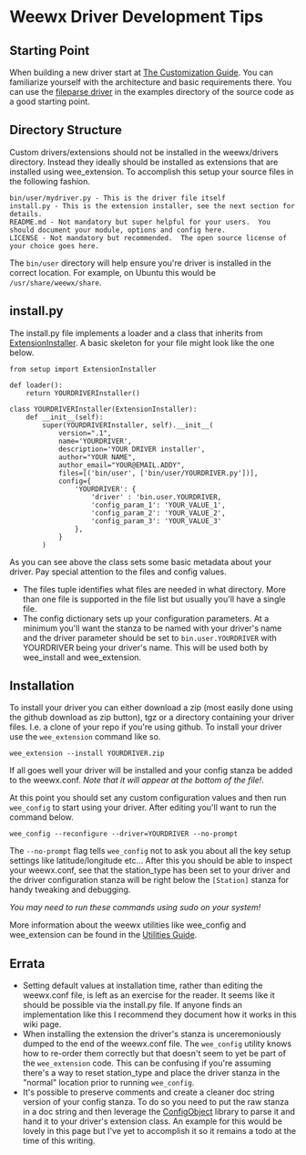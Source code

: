 # Weewx Driver Development Tips

## Starting Point
When building a new driver start at [The Customization Guide](https://www.weewx.com/docs/customizing.htm#porting).  You can familiarize yourself with the architecture and basic requirements there.  You can use the [fileparse driver](https://github.com/weewx/weewx/blob/master/examples/fileparse/bin/user/fileparse.py) in the examples directory of the source code as a good starting point.

## Directory Structure
Custom drivers/extensions should not be installed in the weewx/drivers directory.  Instead they ideally should be installed as extensions that are installed using wee_extension.  To accomplish this setup your source files in the following fashion.

    bin/user/mydriver.py - This is the driver file itself
    install.py - This is the extension installer, see the next section for details.
    README.md - Not mandatory but super helpful for your users.  You should document your module, options and config here.
    LICENSE - Not mandatory but recommended.  The open source license of your choice goes here.

The `bin/user` directory will help ensure you're driver is installed in the correct location.  For example, on Ubuntu this would be `/usr/share/weewx/share`.  

## install.py
The install.py file implements a loader and a class that inherits from [ExtensionInstaller](https://github.com/weewx/weewx/blob/master/bin/weecfg/extension.py).  A basic skeleton for your file might look like the one below.

    from setup import ExtensionInstaller

    def loader():
        return YOURDRIVERInstaller()

    class YOURDRIVERInstaller(ExtensionInstaller):
        def __init__(self):
            super(YOURDRIVERInstaller, self).__init__(
                version=".1",
                name='YOURDRIVER',
                description='YOUR DRIVER installer',
                author="YOUR NAME",
                author_email="YOUR@EMAIL.ADDY",
                files=[('bin/user', ['bin/user/YOURDRIVER.py'])],
                config={
                    'YOURDRIVER': {
                        'driver' : 'bin.user.YOURDRIVER,
                        'config_param_1': 'YOUR_VALUE_1',
                        'config_param_2': 'YOUR_VALUE_2',
                        'config_param_3': 'YOUR_VALUE_3'
                    },
                }
            )

As you can see above the class sets some basic metadata about your driver.  Pay special attention to the files and config values.
* The files tuple identifies what files are needed in what directory.  More than one file is supported in the file list but usually you'll have a single file.
* The config dictionary sets up your configuration parameters.  At a minimum you'll want the stanza to be named with your driver's name and the driver parameter should be set to `bin.user.YOURDRIVER` with YOURDRIVER being your driver's name.  This will be used both by wee_install and wee_extension.

## Installation
To install your driver you can either download a zip (most easily done using the github download as zip button), tgz or a directory containing your driver files.  I.e. a clone of your repo if you're using github.  To install your driver use the `wee_extension` command like so.

    wee_extension --install YOURDRIVER.zip

If all goes well your driver will be installed and your config stanza be added to the weewx.conf.  _Note that it will appear at the bottom of the file!_.

At this point you should set any custom configuration values and then run `wee_config` to start using your driver.  After editing you'll want to run the command below.

    wee_config --reconfigure --driver=YOURDRIVER --no-prompt

The `--no-prompt` flag tells `wee_config` not to ask you about all the key setup settings like latitude/longitude etc...  After this you should be able to inspect your weewx.conf, see that the station_type has been set to your driver and the driver configuration stanza will be right below the `[Station]` stanza for handy tweaking and debugging.

_You may need to run these commands using sudo on your system!_

More information about the weewx utilities like wee_config and wee_extension can be found in the [Utilities Guide](https://weewx.com/docs/utilities.htm).

## Errata
* Setting default values at installation time, rather than editing the weewx.conf file, is left as an exercise for the reader.  It seems like it should be possible via the install.py file.  If anyone finds an implementation like this I recommend they document how it works in this wiki page.
* When installing the extension the driver's stanza is unceremoniously dumped to the end of the weewx.conf file.  The `wee_config` utility knows how to re-order them correctly but that doesn't seem to yet be part of the `wee_extension` code.  This can be confusing if you're assuming there's a way to reset station_type and place the driver stanza in the "normal" location prior to running `wee_config`.
* It's possible to preserve comments and create a cleaner doc string version of your config stanza.  To do so you need to put the raw stanza in a doc string and then leverage the [ConfigObject](https://pythonhosted.org/ConfigObject/) library to parse it and hand it to your driver's extension class.  An example for this would be lovely in this page but I've yet to accomplish it so it remains a todo at the time of this writing.
